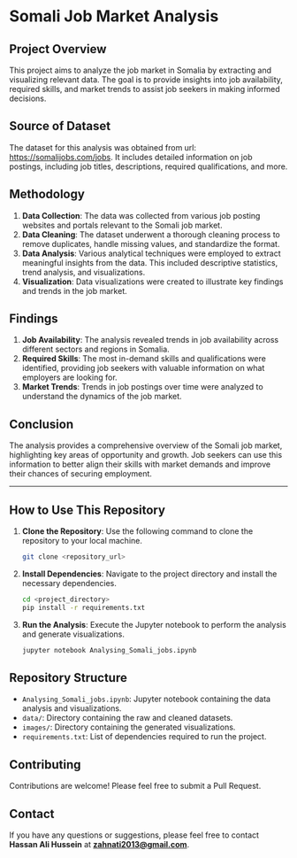 # Somali Job Market Analysis

## Project Overview

This project aims to analyze the job market in Somalia by extracting and visualizing relevant data. The goal is to provide insights into job availability, required skills, and market trends to assist job seekers in making informed decisions.

## Source of Dataset

The dataset for this analysis was obtained from url: https://somalijobs.com/jobs. It includes detailed information on job postings, including job titles, descriptions, required qualifications, and more.

## Methodology

1. **Data Collection**: The data was collected from various job posting websites and portals relevant to the Somali job market.
2. **Data Cleaning**: The dataset underwent a thorough cleaning process to remove duplicates, handle missing values, and standardize the format.
3. **Data Analysis**: Various analytical techniques were employed to extract meaningful insights from the data. This included descriptive statistics, trend analysis, and visualizations.
4. **Visualization**: Data visualizations were created to illustrate key findings and trends in the job market.

## Findings

1. **Job Availability**: The analysis revealed trends in job availability across different sectors and regions in Somalia.
2. **Required Skills**: The most in-demand skills and qualifications were identified, providing job seekers with valuable information on what employers are looking for.
3. **Market Trends**: Trends in job postings over time were analyzed to understand the dynamics of the job market.

## Conclusion

The analysis provides a comprehensive overview of the Somali job market, highlighting key areas of opportunity and growth. Job seekers can use this information to better align their skills with market demands and improve their chances of securing employment.

---

## How to Use This Repository

1. **Clone the Repository**: Use the following command to clone the repository to your local machine.
    ```sh
    git clone <repository_url>
    ```
2. **Install Dependencies**: Navigate to the project directory and install the necessary dependencies.
    ```sh
    cd <project_directory>
    pip install -r requirements.txt
    ```
3. **Run the Analysis**: Execute the Jupyter notebook to perform the analysis and generate visualizations.
    ```sh
    jupyter notebook Analysing_Somali_jobs.ipynb
    ```

## Repository Structure

- `Analysing_Somali_jobs.ipynb`: Jupyter notebook containing the data analysis and visualizations.
- `data/`: Directory containing the raw and cleaned datasets.
- `images/`: Directory containing the generated visualizations.
- `requirements.txt`: List of dependencies required to run the project.

## Contributing

Contributions are welcome! Please feel free to submit a Pull Request.


## Contact

If you have any questions or suggestions, please feel free to contact **Hassan Ali Hussein** at **zahnati2013@gmail.com**.
